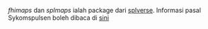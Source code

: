 *fhimaps* dan *splmaps* ialah package dari [splverse](https://docs.sykdomspulsen.no/packages). Informasi pasal Sykomspulsen boleh dibaca di [sini](https://docs.sykdomspulsen.no/core-in-depth/)
